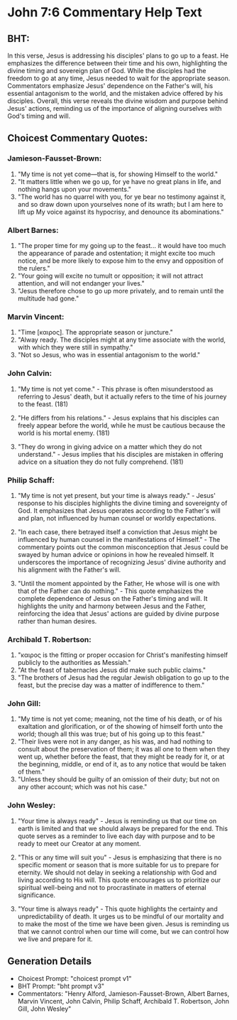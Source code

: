 # John 7:6 Commentary Help Text

## BHT:
In this verse, Jesus is addressing his disciples' plans to go up to a feast. He emphasizes the difference between their time and his own, highlighting the divine timing and sovereign plan of God. While the disciples had the freedom to go at any time, Jesus needed to wait for the appropriate season. Commentators emphasize Jesus' dependence on the Father's will, his essential antagonism to the world, and the mistaken advice offered by his disciples. Overall, this verse reveals the divine wisdom and purpose behind Jesus' actions, reminding us of the importance of aligning ourselves with God's timing and will.

## Choicest Commentary Quotes:
### Jamieson-Fausset-Brown:
1. "My time is not yet come—that is, for showing Himself to the world." 
2. "It matters little when we go up, for ye have no great plans in life, and nothing hangs upon your movements." 
3. "The world has no quarrel with you, for ye bear no testimony against it, and so draw down upon yourselves none of its wrath; but I am here to lift up My voice against its hypocrisy, and denounce its abominations."

### Albert Barnes:
1. "The proper time for my going up to the feast... it would have too much the appearance of parade and ostentation; it might excite too much notice, and be more likely to expose him to the envy and opposition of the rulers."
2. "Your going will excite no tumult or opposition; it will not attract attention, and will not endanger your lives."
3. "Jesus therefore chose to go up more privately, and to remain until the multitude had gone."

### Marvin Vincent:
1. "Time [καιρος]. The appropriate season or juncture."
2. "Alway ready. The disciples might at any time associate with the world, with which they were still in sympathy."
3. "Not so Jesus, who was in essential antagonism to the world."

### John Calvin:
1. "My time is not yet come." - This phrase is often misunderstood as referring to Jesus' death, but it actually refers to the time of his journey to the feast. (181)

2. "He differs from his relations." - Jesus explains that his disciples can freely appear before the world, while he must be cautious because the world is his mortal enemy. (181)

3. "They do wrong in giving advice on a matter which they do not understand." - Jesus implies that his disciples are mistaken in offering advice on a situation they do not fully comprehend. (181)

### Philip Schaff:
1. "My time is not yet present, but your time is always ready." - Jesus' response to his disciples highlights the divine timing and sovereignty of God. It emphasizes that Jesus operates according to the Father's will and plan, not influenced by human counsel or worldly expectations.

2. "In each case, there betrayed itself a conviction that Jesus might be influenced by human counsel in the manifestations of Himself." - The commentary points out the common misconception that Jesus could be swayed by human advice or opinions in how he revealed himself. It underscores the importance of recognizing Jesus' divine authority and his alignment with the Father's will.

3. "Until the moment appointed by the Father, He whose will is one with that of the Father can do nothing." - This quote emphasizes the complete dependence of Jesus on the Father's timing and will. It highlights the unity and harmony between Jesus and the Father, reinforcing the idea that Jesus' actions are guided by divine purpose rather than human desires.

### Archibald T. Robertson:
1. "καιρος is the fitting or proper occasion for Christ's manifesting himself publicly to the authorities as Messiah." 
2. "At the feast of tabernacles Jesus did make such public claims." 
3. "The brothers of Jesus had the regular Jewish obligation to go up to the feast, but the precise day was a matter of indifference to them."

### John Gill:
1. "My time is not yet come; meaning, not the time of his death, or of his exaltation and glorification, or of the showing of himself forth unto the world; though all this was true; but of his going up to this feast." 
2. "Their lives were not in any danger, as his was, and had nothing to consult about the preservation of them; it was all one to them when they went up, whether before the feast, that they might be ready for it, or at the beginning, middle, or end of it, as to any notice that would be taken of them."
3. "Unless they should be guilty of an omission of their duty; but not on any other account; which was not his case."

### John Wesley:
1. "Your time is always ready" - Jesus is reminding us that our time on earth is limited and that we should always be prepared for the end. This quote serves as a reminder to live each day with purpose and to be ready to meet our Creator at any moment.

2. "This or any time will suit you" - Jesus is emphasizing that there is no specific moment or season that is more suitable for us to prepare for eternity. We should not delay in seeking a relationship with God and living according to His will. This quote encourages us to prioritize our spiritual well-being and not to procrastinate in matters of eternal significance.

3. "Your time is always ready" - This quote highlights the certainty and unpredictability of death. It urges us to be mindful of our mortality and to make the most of the time we have been given. Jesus is reminding us that we cannot control when our time will come, but we can control how we live and prepare for it.


## Generation Details
- Choicest Prompt: "choicest prompt v1"
- BHT Prompt: "bht prompt v3"
- Commentators: "Henry Alford, Jamieson-Fausset-Brown, Albert Barnes, Marvin Vincent, John Calvin, Philip Schaff, Archibald T. Robertson, John Gill, John Wesley"
